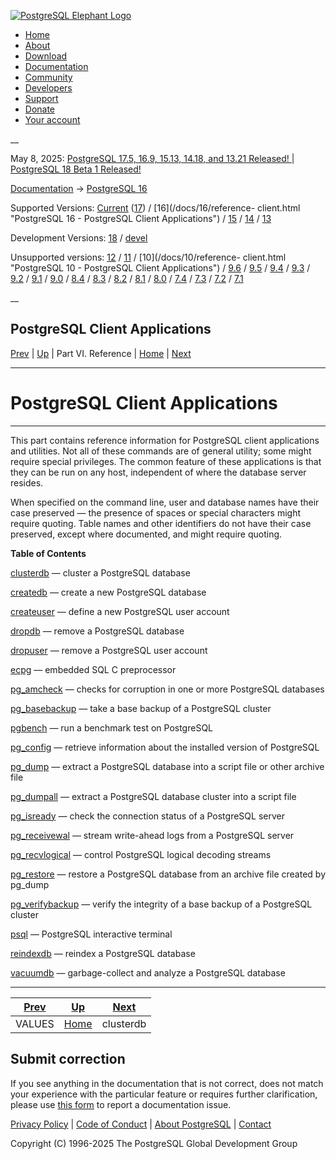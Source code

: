 [ ![PostgreSQL Elephant Logo](/media/img/about/press/elephant.png) ](/)

  * [Home](/ "Home")
  * [About](/about/ "About")
  * [Download](/download/ "Download")
  * [Documentation](/docs/ "Documentation")
  * [Community](/community/ "Community")
  * [Developers](/developer/ "Developers")
  * [Support](/support/ "Support")
  * [Donate](/about/donate/ "Donate")
  * [Your account](/account/ "Your account")

__

May 8, 2025: [ PostgreSQL 17.5, 16.9, 15.13, 14.18, and 13.21 Released! ](/about/news/postgresql-175-169-1513-1418-and-1321-released-3072/) | [ PostgreSQL 18 Beta 1 Released! ](/about/news/postgresql-18-beta-1-released-3070/)

[Documentation](/docs/ "Documentation") -> [PostgreSQL
16](/docs/16/index.html)

Supported Versions: [Current](/docs/current/reference-client.html "PostgreSQL
17 - PostgreSQL Client Applications") ([17](/docs/17/reference-client.html
"PostgreSQL 17 - PostgreSQL Client Applications")) / [16](/docs/16/reference-
client.html "PostgreSQL 16 - PostgreSQL Client Applications") /
[15](/docs/15/reference-client.html "PostgreSQL 15 - PostgreSQL Client
Applications") / [14](/docs/14/reference-client.html "PostgreSQL 14 -
PostgreSQL Client Applications") / [13](/docs/13/reference-client.html
"PostgreSQL 13 - PostgreSQL Client Applications")

Development Versions: [18](/docs/18/reference-client.html "PostgreSQL 18 -
PostgreSQL Client Applications") / [devel](/docs/devel/reference-client.html
"PostgreSQL devel - PostgreSQL Client Applications")

Unsupported versions: [12](/docs/12/reference-client.html "PostgreSQL 12 -
PostgreSQL Client Applications") / [11](/docs/11/reference-client.html
"PostgreSQL 11 - PostgreSQL Client Applications") / [10](/docs/10/reference-
client.html "PostgreSQL 10 - PostgreSQL Client Applications") /
[9.6](/docs/9.6/reference-client.html "PostgreSQL 9.6 - PostgreSQL Client
Applications") / [9.5](/docs/9.5/reference-client.html "PostgreSQL 9.5 -
PostgreSQL Client Applications") / [9.4](/docs/9.4/reference-client.html
"PostgreSQL 9.4 - PostgreSQL Client Applications") /
[9.3](/docs/9.3/reference-client.html "PostgreSQL 9.3 - PostgreSQL Client
Applications") / [9.2](/docs/9.2/reference-client.html "PostgreSQL 9.2 -
PostgreSQL Client Applications") / [9.1](/docs/9.1/reference-client.html
"PostgreSQL 9.1 - PostgreSQL Client Applications") /
[9.0](/docs/9.0/reference-client.html "PostgreSQL 9.0 - PostgreSQL Client
Applications") / [8.4](/docs/8.4/reference-client.html "PostgreSQL 8.4 -
PostgreSQL Client Applications") / [8.3](/docs/8.3/reference-client.html
"PostgreSQL 8.3 - PostgreSQL Client Applications") /
[8.2](/docs/8.2/reference-client.html "PostgreSQL 8.2 - PostgreSQL Client
Applications") / [8.1](/docs/8.1/reference-client.html "PostgreSQL 8.1 -
PostgreSQL Client Applications") / [8.0](/docs/8.0/reference-client.html
"PostgreSQL 8.0 - PostgreSQL Client Applications") /
[7.4](/docs/7.4/reference-client.html "PostgreSQL 7.4 - PostgreSQL Client
Applications") / [7.3](/docs/7.3/reference-client.html "PostgreSQL 7.3 -
PostgreSQL Client Applications") / [7.2](/docs/7.2/reference-client.html
"PostgreSQL 7.2 - PostgreSQL Client Applications") /
[7.1](/docs/7.1/reference-client.html "PostgreSQL 7.1 - PostgreSQL Client
Applications")

__

PostgreSQL Client Applications  
---  
[Prev](sql-values.html "VALUES")  | [Up](reference.html "Part VI. Reference") | Part VI. Reference | [Home](index.html "PostgreSQL 16.9 Documentation") |  [Next](app-clusterdb.html "clusterdb")  
  
* * *

# PostgreSQL Client Applications

* * *

This part contains reference information for PostgreSQL client applications
and utilities. Not all of these commands are of general utility; some might
require special privileges. The common feature of these applications is that
they can be run on any host, independent of where the database server resides.

When specified on the command line, user and database names have their case
preserved — the presence of spaces or special characters might require
quoting. Table names and other identifiers do not have their case preserved,
except where documented, and might require quoting.

**Table of Contents**

[clusterdb](app-clusterdb.html) — cluster a PostgreSQL database

[createdb](app-createdb.html) — create a new PostgreSQL database

[createuser](app-createuser.html) — define a new PostgreSQL user account

[dropdb](app-dropdb.html) — remove a PostgreSQL database

[dropuser](app-dropuser.html) — remove a PostgreSQL user account

[ecpg](app-ecpg.html) — embedded SQL C preprocessor

[pg_amcheck](app-pgamcheck.html) — checks for corruption in one or more
PostgreSQL databases

[pg_basebackup](app-pgbasebackup.html) — take a base backup of a PostgreSQL
cluster

[pgbench](pgbench.html) — run a benchmark test on PostgreSQL

[pg_config](app-pgconfig.html) — retrieve information about the installed
version of PostgreSQL

[pg_dump](app-pgdump.html) — extract a PostgreSQL database into a script file
or other archive file

[pg_dumpall](app-pg-dumpall.html) — extract a PostgreSQL database cluster into
a script file

[pg_isready](app-pg-isready.html) — check the connection status of a
PostgreSQL server

[pg_receivewal](app-pgreceivewal.html) — stream write-ahead logs from a
PostgreSQL server

[pg_recvlogical](app-pgrecvlogical.html) — control PostgreSQL logical decoding
streams

[pg_restore](app-pgrestore.html) — restore a PostgreSQL database from an
archive file created by pg_dump

[pg_verifybackup](app-pgverifybackup.html) — verify the integrity of a base
backup of a PostgreSQL cluster

[psql](app-psql.html) — PostgreSQL interactive terminal

[reindexdb](app-reindexdb.html) — reindex a PostgreSQL database

[vacuumdb](app-vacuumdb.html) — garbage-collect and analyze a PostgreSQL
database

* * *

[Prev](sql-values.html "VALUES")  | [Up](reference.html "Part VI. Reference") |  [Next](app-clusterdb.html "clusterdb")  
---|---|---  
VALUES  | [Home](index.html "PostgreSQL 16.9 Documentation") |  clusterdb  
  
## Submit correction

If you see anything in the documentation that is not correct, does not match
your experience with the particular feature or requires further clarification,
please use [this form](/account/comments/new/16/reference-client.html/) to
report a documentation issue.

[Privacy Policy](/about/privacypolicy) | [Code of Conduct](/about/policies/coc/) | [About PostgreSQL](/about/) | [Contact](/about/contact/)  

Copyright (C) 1996-2025 The PostgreSQL Global Development Group

